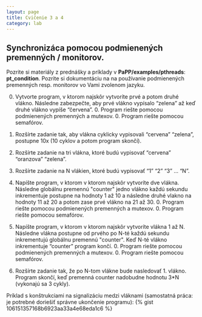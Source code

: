 ```yaml
---
layout: page
title: Cvičenie 3 a 4
category: lab
---
```



## Synchronizáca pomocou podmienených premenných / monitorov.

Pozrite si materiály z prednášky a príklady v **PaPP/examples/pthreads**: **pt_condition**. Pozrite si dokumentáciu na na používanie podmienených premenných resp. monitorov vo Vami zvolenom jazyku.


0. Vytvorte program, v ktorom najskôr vytvoríte prvé a potom druhé vlákno. Následne zabezpečte, aby prvé vlákno vypísalo “zelena” až keď druhé vlákno vypíše “červena”.
   0. Program riešte pomocou podmienených premenných a mutexov.
   0. Program riešte pomocou semafórov.

0. Rozšírte zadanie tak, aby vlákna cyklicky vypisovali “cervena” “zelena”, postupne 10x (10 cyklov a potom program skončí).

0. Rozšírte zadanie na tri vlákna, ktoré budú vypisovať “cervena” “oranzova” “zelena”.

0. Rozšírte zadanie na N vlákien, ktoré budú vypisovať “1” “2” “3” ... “N”.

0. Napíšte program, v ktorom v ktorom najskôr vytvoríte dve vlákna. Následne globálnu premennú "counter" jedno vlákno každú sekundu inkrementuje postupne na hodnoty 1 až 10 a následne druhé vlakno na hodnoty 11 až 20 a potom zase prvé vlákno na 21 až 30.
   0. Program riešte pomocou podmienených premenných a mutexov.
   0. Program riešte pomocou semafórov.

0. Napíšte program, v ktorom v ktorom najskôr vytvoríte vlákna 1 až N. Následne vlákna postupne od prvého po N-té každú sekundu inkrementujú globálnu premennú "counter". Keď N-té vlákno inkrementuje “counter” program končí.
   0. Program riešte pomocou podmienených premenných a mutexov.
   0. Program riešte pomocou semafórov.

10. Rozšírte zadanie tak, že po N-tom vlákne bude nasledovať 1. vlákno. Program skončí, keď premenná counter nadobudne hodnotu 3*N (vykonajú sa 3 cykly).

Príklad s konštrukciami na signalizáciu medzi vláknami (samostatná práca: je potrebné doriešiť správne ukončenie programu):
{% gist 106151357168b6923aa33a4e68eda1c6 %}

